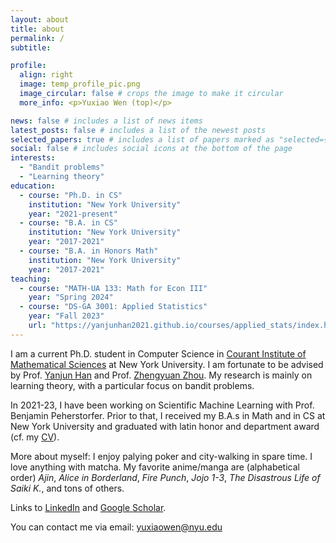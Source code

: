 ```yaml
---
layout: about
title: about
permalink: /
subtitle:

profile:
  align: right
  image: temp_profile_pic.png
  image_circular: false # crops the image to make it circular
  more_info: <p>Yuxiao Wen (top)</p>

news: false # includes a list of news items
latest_posts: false # includes a list of the newest posts
selected_papers: true # includes a list of papers marked as "selected={true}"
social: false # includes social icons at the bottom of the page
interests:
  - "Bandit problems"
  - "Learning theory"
education:
  - course: "Ph.D. in CS"
    institution: "New York University"
    year: "2021-present"
  - course: "B.A. in CS"
    institution: "New York University"
    year: "2017-2021"
  - course: "B.A. in Honors Math"
    institution: "New York University"
    year: "2017-2021"
teaching:
  - course: "MATH-UA 133: Math for Econ III"
    year: "Spring 2024"
  - course: "DS-GA 3001: Applied Statistics"
    year: "Fall 2023"
    url: "https://yanjunhan2021.github.io/courses/applied_stats/index.html"
---
```


I am a current Ph.D. student in Computer Science in [Courant Institute of Mathematical Sciences](https://cims.nyu.edu/dynamic/) at New York University. I am fortunate to be advised by Prof. [Yanjun Han](https://yanjunhan2021.github.io/) and Prof. [Zhengyuan Zhou](https://pages.stern.nyu.edu/~zzhou/index.html). My research is mainly on learning theory, with a particular focus on bandit problems.

In 2021-23, I have been working on Scientific Machine Learning with Prof. Benjamin Peherstorfer. Prior to that, I received my B.A.s in Math and in CS at New York University and graduated with latin honor and department award (cf. my [CV](/assets/pdf/Curriculum_Vitae_Yuxiao_Wen.pdf)).

More about myself: I enjoy palying poker and city-walking in spare time. I love anything with matcha. My favorite anime/manga are (alphabetical order) *Ajin*, *Alice in Borderland*, *Fire Punch*, *Jojo 1-3*, *The Disastrous Life of Saiki K.*, and tons of others.

Links to [LinkedIn](https://www.linkedin.com/in/yuxiao-wen-4b3162161/) and [Google Scholar](https://scholar.google.com/citations?hl=en&user=uXJoQCAAAAAJ).

You can contact me via email: yuxiaowen@nyu.edu